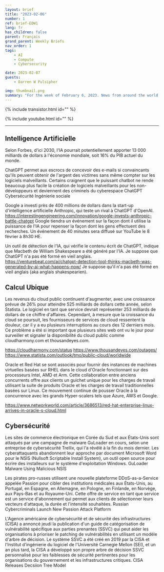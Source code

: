 ```yaml
---
layout: brief
title: "2023-02-06"
number: 1
ref: brief-EDW1
lang: fr
has_children: false
parent: Français
grand_parent: Weekly Briefs
nav_order: 1
tags:
    - AI
    - Compute
    - Cybersecurity

date: 2023-02-07
guests:
    - Darren W Pulsipher

img: thumbnail.png
summary: "For the week of February 6, 2023. News from around the world of digital transformation in artificial intelligence, cloud computing, and cybersecurity."
---
```


{% include transistor.html id="" %}

{% include youtube.html id="" %}

---

## Intelligence Artificielle
Selon Forbes, d'ici 2030, l'IA pourrait potentiellement apporter 13 000 milliards de dollars à l'économie mondiale, soit 16% du PIB actuel du monde.

ChatGPT permet aux escrocs de concevoir des e-mails si convaincants qu'ils peuvent obtenir de l'argent des victimes sans même compter sur les logiciels malveillants.
Certains craignent que le puissant chatbot ne rende beaucoup plus facile la création de logiciels malveillants pour les non-développeurs et deviennent des criminels du cyberespace
ChatGPT Cybersécurité Ingénierie sociale

Google a investi près de 400 millions de dollars dans la start-up d'intelligence artificielle Anthropic, qui teste un rival à ChatGPT d'OpenAI. https://interestingengineering.com/innovation/google-invests-anthropic-battle-chatgpt
Google tiendra un événement sur la façon dont il utilise la puissance de l'IA pour repenser la façon dont les gens effectuent des recherches. Un événement de 40 minutes sera diffusé sur YouTube le 8 février à 8h30 HE.

Un outil de détection de l'IA, qui vérifie le contenu écrit de ChatGPT, indique que Macbeth de William Shakespeare a été généré par l'IA. Je suppose que ChatGPT n'a pas été formé en vieil anglais.
https://venturebeat.com/ai/chatgpt-detection-tool-thinks-macbeth-was-generated-by-ai-what-happens-now/ Je suppose qu'il n'a pas été formé en vieil anglais (aka anglais shakespearien).

## Calcul Ubique
Les revenus du cloud public continuent d'augmenter, avec une croissance prévue de 26% pour atteindre 525 milliards de dollars cette année, selon Statista.
Le logiciel en tant que service devrait représenter 253 milliards de dollars de ce chiffre d'affaires. Cependant, à mesure que la croissance du cloud se poursuit, les fournisseurs de services de cloud ressentent la douleur, car il y a eu plusieurs interruptions au cours des 12 derniers mois.
Ce problème a été si important que plusieurs sites web ont vu le jour pour surveiller et signaler la disponibilité du cloud public
comme cloudharmony.com et thousandeyes.com.

https://cloudharmony.com/status
https://www.thousandeyes.com/outages/
https://www.statista.com/outlook/tmo/public-cloud/worldwide

Oracle et Red Hat se sont associés pour fournir des instances de machines virtuelles basées sur RHEL dans le cloud d'Oracle fonctionnant sur des processeurs Intel, AMD et Arm. Cette collaboration entre anciens concurrents offre aux clients un guichet unique pour les charges de travail utilisant la suite de produits Oracle et les charges de travail traditionnelles basées sur Linux. Ce mouvement continue de pousser Oracle à la concurrence avec les grands Hyper-scalers tels que Azure, AWS et Google.

https://www.networkworld.com/article/3686513/red-hat-enterprise-linux-arrives-in-oracle-s-cloud.html

## Cybersécurité
Les sites de commerce électronique en Corée du Sud et aux États-Unis sont attaqués par une campagne de malware GuLoader en cours, selon une entreprise de cybersécurité Trellix, qui l'a révélé à la fin du mois dernier. Les cyberattaquants abandonnent leur approche par document Microsoft Word pour le NSIS (Nullsoft Scriptable Install System), un outil open source pour écrire des installeurs sur le système d'exploitation Windows.
GuLoader Malware Using Malicious NSIS

Les pirates pro-russes utilisent une nouvelle plateforme DDoS-as-a-Service appelée Passion pour cibler des institutions médicales aux États-Unis, au Portugal, en Espagne, en Allemagne, en Pologne, en Finlande, en Norvège, aux Pays-Bas et au Royaume-Uni. Cette offre de service en tant que service est un service d'abonnement qui permet aux clients de sélectionner leurs vecteurs d'attaque, la durée et l'intensité souhaitées.
Russian Cybercriminals Launch New Passion Attack Platform

L'Agence américaine de cybersécurité et de sécurité des infrastructures (CISA) a annoncé jeudi la publication d'un guide de catégorisation de vulnérabilité spécifique aux parties prenantes (SSVC) qui peut aider les organisations à prioriser le patching de vulnérabilités en utilisant un modèle d'arbre de décision.
Le système SSVC a été créé en 2019 par la CISA et l'Institut d'ingénierie du logiciel de l'Université Carnegie Mellon (SEI), et un an plus tard, la CISA a développé son propre arbre de décision SSVC personnalisé pour les faiblesses de sécurité pertinentes pour les organisations du gouvernement et les infrastructures critiques.
CISA Releases Decsiion Tree Model

